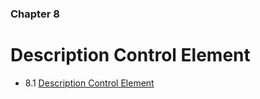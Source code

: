 ### Chapter 8

# Description Control Element

* 8.1   [Description Control Element](01_description_control.html)
